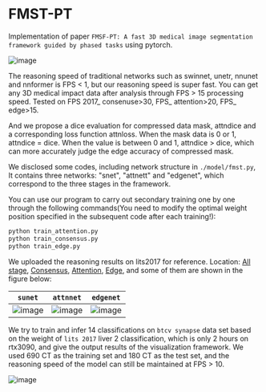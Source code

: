 # FMST-PT
Implementation of paper `FMSF-PT: A fast 3D medical image segmentation framework guided by phased tasks` using pytorch.

![image](https://user-images.githubusercontent.com/33023091/169638563-d4b4d644-6e2c-44d4-a48c-21d7b67d77e0.png)

The reasoning speed of traditional networks such as swinnet, unetr, nnunet and nnformer is FPS < 1, but our reasoning speed is super fast. You can get any 3D medical impact data after analysis through FPS > 15 processing speed. Tested on FPS 2017_ consenuse>30, FPS_ attention>20, FPS_ edge>15.

And we propose a dice evaluation for compressed data mask, attndice and a corresponding loss function attnloss. When the mask data is 0 or 1, attndice = dice. When the value is between 0 and 1, attndice > dice, which can more accurately judge the edge accuracy of compressed mask.



We disclosed some codes, including network structure in `./model/fmst.py`, It contains three networks: "snet", "attnett" and "edgenet", which correspond to the three stages in the framework.

You can use our program to carry out secondary training one by one through the following commands(You need to modify the optimal weight position specified in the subsequent code after each training!):
```cmd
python train_attention.py
python train_consensus.py
python train_edge.py
```

We uploaded the reasoning results on lits2017 for reference. Location: [All stage](https://github.com/Human9000/FMST-PT/tree/main/val), [Consensus](https://github.com/Human9000/FMST-PT/tree/main/val/attention), [Attention](https://github.com/Human9000/FMST-PT/tree/main/val/consensus), [Edge](https://github.com/Human9000/FMST-PT/tree/main/val/edge), and some of them are shown in the figure below:

| `sunet` | `attnnet` | `edgenet` |
| --- | --- | --- |
| ![image](https://user-images.githubusercontent.com/33023091/170104382-a47039cb-2737-49c2-993d-7bf6cb5eb5ee.png) | ![image](https://user-images.githubusercontent.com/33023091/170104534-09d0311a-42af-4955-8284-0614ee38f20c.png) | ![image](https://user-images.githubusercontent.com/33023091/170104617-ccaeb89a-30ae-425e-93ab-ded79bf1f0ed.png) |




We try to train and infer 14 classifications on `btcv synapse` data set based on the weight of `lits 2017` liver 2 classification, which is only 2 hours on rtx3090, and give the output results of the visualization framework. We used 690 CT as the training set and 180 CT as the test set, and the reasoning speed of the model can still be maintained at FPS > 10.

![image](https://user-images.githubusercontent.com/33023091/170417497-a469b662-f8a1-49b7-be04-08645969f77d.png)


